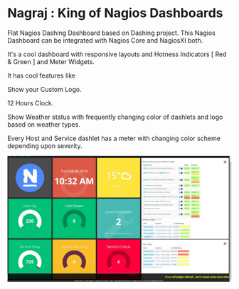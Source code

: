# Nagraj : King of Nagios Dashboards
Flat Nagios Dashing Dashboard based on Dashing project.
This Nagios Dashboard can be integrated with Nagios Core and NagiosXI both.

It's a cool dashboard with responsive layouts and Hotness Indicators [ Red & Green ]  and Meter Widgets.

It has cool features like

Show your Custom Logo.

12 Hours Clock.

Show Weather status with frequently changing color of dashlets and logo based on weather types.

Every Host and Service dashlet has a meter with changing color scheme depending upon severity.

![alt text](https://github.com/Jackuna/Nagraj/blob/master/NagRaj.jpg)

